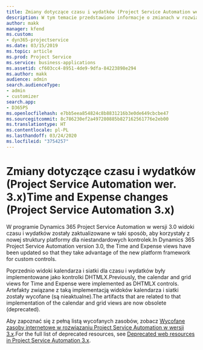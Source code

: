 ```yaml
---
title: Zmiany dotyczące czasu i wydatków (Project Service Automation wer. 3.x)
description: W tym temacie przedstawiono informacje o zmianach w rozwiązaniu dotyczących czasu i wydatków.
author: makk
manager: kfend
ms.custom:
- dyn365-projectservice
ms.date: 03/15/2019
ms.topic: article
ms.prod: Project Service
ms.service: business-applications
ms.assetid: cf603cc4-8951-4de9-9dfa-84223898e294
ms.author: makk
audience: admin
search.audienceType:
- admin
- customizer
search.app:
- D365PS
ms.openlocfilehash: e7bb5eea854824c8b8831216b3e0de649cbcbe47
ms.sourcegitcommit: 8c786230ef2a497280885b827162561776e2eb00
ms.translationtype: HT
ms.contentlocale: pl-PL
ms.lasthandoff: 03/24/2020
ms.locfileid: "3754257"
---
```

# <a name="time-and-expense-changes-project-service-automation-3x"></a><span data-ttu-id="270cc-103">Zmiany dotyczące czasu i wydatków (Project Service Automation wer. 3.x)</span><span class="sxs-lookup"><span data-stu-id="270cc-103">Time and Expense changes (Project Service Automation 3.x)</span></span>

<span data-ttu-id="270cc-104">W programie Dynamics 365 Project Service Automation w wersji 3.0 widoki czasu i wydatków zostały zaktualizowane w taki sposób, aby korzystały z nowej struktury platformy dla niestandardowych kontrolek.</span><span class="sxs-lookup"><span data-stu-id="270cc-104">In Dynamics 365 Project Service Automation version 3.0, the Time and Expense views have been updated so that they take advantage of the new platform framework for custom controls.</span></span>

<span data-ttu-id="270cc-105">Poprzednio widoki kalendarza i siatki dla czasu i wydatków były implementowane jako kontrolki DHTMLX.</span><span class="sxs-lookup"><span data-stu-id="270cc-105">Previously, the calendar and grid views for Time and Expense were implemented as DHTMLX controls.</span></span> <span data-ttu-id="270cc-106">Artefakty związane z taką implementacją widoków kalendarza i siatki zostały wycofane (są nieaktualne).</span><span class="sxs-lookup"><span data-stu-id="270cc-106">The artifacts that are related to that implementation of the calendar and grid views are now obsolete (deprecated).</span></span>

<span data-ttu-id="270cc-107">Aby zapoznać się z pełną listą wycofanych zasobów, zobacz [Wycofane zasoby internetowe w rozwiązaniu Project Service Automation w wersji 3.x](web-resources-deprecated-v3.x.md).</span><span class="sxs-lookup"><span data-stu-id="270cc-107">For the full list of deprecated resources, see [Deprecated web resources in Project Service Automation 3.x](web-resources-deprecated-v3.x.md).</span></span>
